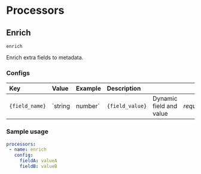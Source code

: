 # Processors

## Enrich

`enrich`

Enrich extra fields to metadata.

### Configs

| Key | Value | Example | Description |  |  |
| :--- | :--- | :--- | :--- | :--- | :--- |
| `{field_name}` | \`string | number\` | `{field_value}` | Dynamic field and value | _required_ |

### Sample usage

```yaml
processors:
 - name: enrich
   config:
     fieldA: valueA
     fieldB: valueB
```

